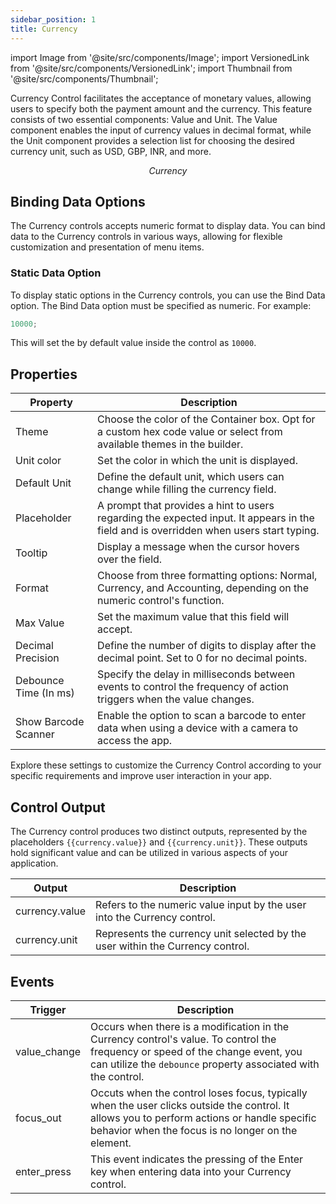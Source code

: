 ```yaml
---
sidebar_position: 1
title: Currency
---
```


import Image from '@site/src/components/Image'; import VersionedLink from '@site/src/components/VersionedLink'; import
Thumbnail from '@site/src/components/Thumbnail';

Currency Control facilitates the acceptance of monetary values, allowing users to specify both the payment amount and
the currency. This feature consists of two essential components: Value and Unit. The Value component enables the input
of currency values in decimal format, while the Unit component provides a selection list for choosing the desired
currency unit, such as USD, GBP, INR, and more.

<figure>
  <Thumbnail src="/img/reference/controls/currency/preview.jpeg" alt="Currency" />
  <figcaption align = "center"><i>Currency</i></figcaption>
</figure>

## Binding Data Options

The Currency controls accepts numeric format to display data. You can bind data to the Currency controls in various
ways, allowing for flexible customization and presentation of menu items.

### Static Data Option

To display static options in the Currency controls, you can use the Bind Data option. The Bind Data option must be
specified as numeric. For example:

```js
10000;
```

This will set the by default value inside the control as `10000`.

## Properties

| Property              | Description                                                                                                                             |
| --------------------- | --------------------------------------------------------------------------------------------------------------------------------------- |
| Theme                 | Choose the color of the Container box. Opt for a custom hex code value or select from available themes in the builder.                  |
| Unit color            | Set the color in which the unit is displayed.                                                                                           |
| Default Unit          | Define the default unit, which users can change while filling the currency field.                                                       |
| Placeholder           | A prompt that provides a hint to users regarding the expected input. It appears in the field and is overridden when users start typing. |
| Tooltip               | Display a message when the cursor hovers over the field.                                                                                |
| Format                | Choose from three formatting options: Normal, Currency, and Accounting, depending on the numeric control's function.                    |
| Max Value             | Set the maximum value that this field will accept.                                                                                      |
| Decimal Precision     | Define the number of digits to display after the decimal point. Set to 0 for no decimal points.                                         |
| Debounce Time (In ms) | Specify the delay in milliseconds between events to control the frequency of action triggers when the value changes.                    |
| Show Barcode Scanner  | Enable the option to scan a barcode to enter data when using a device with a camera to access the app.                                  |

Explore these settings to customize the Currency Control according to your specific requirements and improve user
interaction in your app.

## Control Output

The Currency control produces two distinct outputs, represented by the placeholders `{{currency.value}}` and
`{{currency.unit}}`. These outputs hold significant value and can be utilized in various aspects of your application.

| Output         | Description                                                                    |
| -------------- | ------------------------------------------------------------------------------ |
| currency.value | Refers to the numeric value input by the user into the Currency control.       |
| currency.unit  | Represents the currency unit selected by the user within the Currency control. |

## Events

| Trigger      | Description                                                                                                                                                                                       |
| ------------ | ------------------------------------------------------------------------------------------------------------------------------------------------------------------------------------------------- |
| value_change | Occurs when there is a modification in the Currency control's value. To control the frequency or speed of the change event, you can utilize the `debounce` property associated with the control. |
| focus_out    | Occuts when the control loses focus, typically when the user clicks outside the control. It allows you to perform actions or handle specific behavior when the focus is no longer on the element. |
| enter_press  | This event indicates the pressing of the Enter key when entering data into your Currency control.                                                                                                 |
